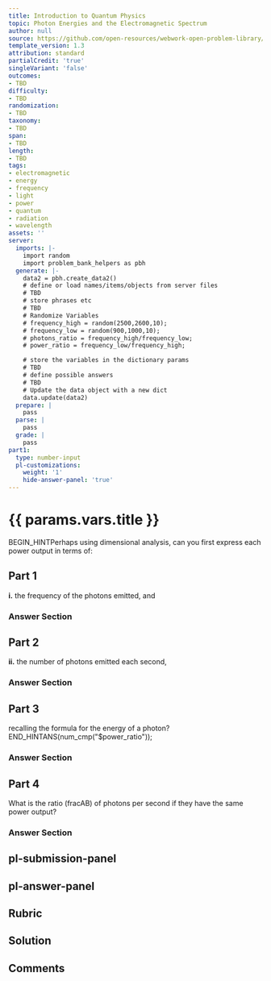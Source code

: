 ```yaml
---
title: Introduction to Quantum Physics
topic: Photon Energies and the Electromagnetic Spectrum
author: null
source: https://github.com/open-resources/webwork-open-problem-library/tree/master/Contrib/BrockPhysics/College_Physics_Urone/29.Introduction_to_Quantum_Physics/29-03.Photon_Energies_and_the_Electromagnetic_Spectrum/NU_U17_29_03_011.pg
template_version: 1.3
attribution: standard
partialCredit: 'true'
singleVariant: 'false'
outcomes:
- TBD
difficulty:
- TBD
randomization:
- TBD
taxonomy:
- TBD
span:
- TBD
length:
- TBD
tags:
- electromagnetic
- energy
- frequency
- light
- power
- quantum
- radiation
- wavelength
assets: ''
server:
  imports: |-
    import random
    import problem_bank_helpers as pbh
  generate: |-
    data2 = pbh.create_data2()
    # define or load names/items/objects from server files
    # TBD
    # store phrases etc
    # TBD
    # Randomize Variables
    # frequency_high = random(2500,2600,10);
    # frequency_low = random(900,1000,10);
    # photons_ratio = frequency_high/frequency_low;
    # power_ratio = frequency_low/frequency_high;

    # store the variables in the dictionary params
    # TBD
    # define possible answers
    # TBD
    # Update the data object with a new dict
    data.update(data2)
  prepare: |
    pass
  parse: |
    pass
  grade: |
    pass
part1:
  type: number-input
  pl-customizations:
    weight: '1'
    hide-answer-panel: 'true'
---
```


# {{ params.vars.title }} 


BEGIN_HINTPerhaps using dimensional analysis, can you first express each power output in terms of:

## Part 1 
<b>i.</b> the frequency of the photons emitted, and 


 ### Answer Section

## Part 2 
<b>ii.</b> the number of photons emitted each second, 


 ### Answer Section

## Part 3 
recalling the formula for the energy of a photon?END_HINTANS(num_cmp("$power_ratio")); 


 ### Answer Section

## Part 4 
What is the ratio (fracAB) of photons per second if they have the same power output? 


 ### Answer Section


## pl-submission-panel 


## pl-answer-panel 


## Rubric 


## Solution 


## Comments 


